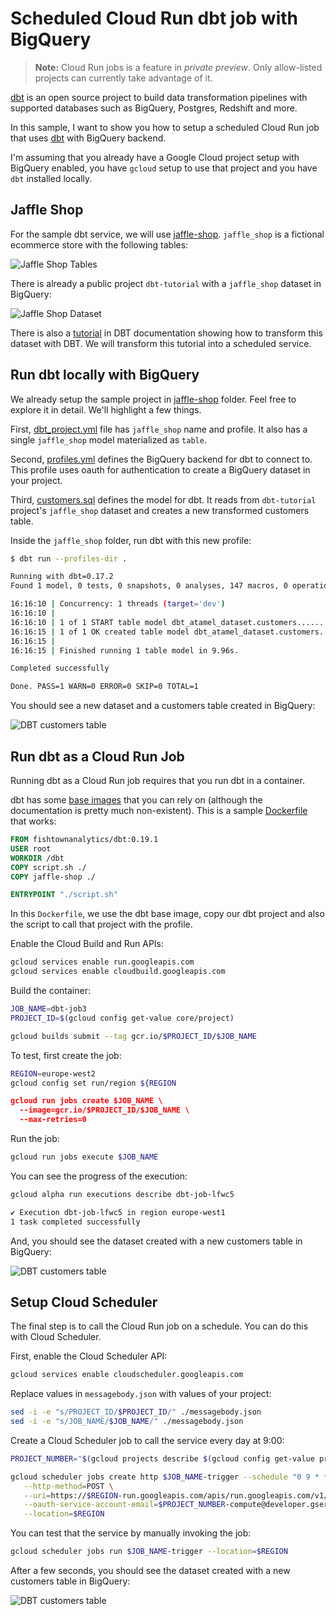 # Scheduled Cloud Run dbt job with BigQuery

> **Note:** Cloud Run jobs is a feature in *private preview*.
> Only allow-listed projects can currently take advantage of it.

[dbt](https://docs.getdbt.com/) is an open source project to build data
transformation pipelines with supported databases such as BigQuery, Postgres,
Redshift and more.

In this sample, I want to show you how to setup a scheduled Cloud Run job
that uses [dbt](https://docs.getdbt.com/) with BigQuery backend.

I'm assuming that you already have a Google Cloud project setup with BigQuery
enabled, you have `gcloud` setup to use that project and you have `dbt`
installed locally.

## Jaffle Shop

For the sample dbt service, we will use
[jaffle-shop](https://github.com/fishtown-analytics/jaffle_shop). `jaffle_shop`
is a fictional ecommerce store with the following tables:

![Jaffle Shop Tables](https://raw.githubusercontent.com/fishtown-analytics/jaffle_shop/main/etc/jaffle_shop_erd.png)

There is already a public project `dbt-tutorial` with a `jaffle_shop` dataset
in BigQuery:

![Jaffle Shop Dataset](../docs/images/jaffleshop-dataset.png)

There is also a [tutorial](https://docs.getdbt.com/tutorial/setting-up) in DBT
documentation showing how to transform this dataset with DBT. We will transform
this tutorial into a scheduled service.

## Run dbt locally with BigQuery

We already setup the sample project in [jaffle-shop](jaffle-shop)
folder. Feel free to explore it in detail. We'll highlight a few things.

First, [dbt_project.yml](jaffle-shop/dbt_project.yml) file has `jaffle_shop` name and
profile. It also has a single `jaffle_shop` model materialized as `table`.

Second, [profiles.yml](jaffle-shop/profiles.yml) defines the BigQuery backend for dbt
to connect to. This profile uses oauth for authentication to create a BigQuery
dataset in your project.

Third, [customers.sql](jaffle-shop/models/customers.sql) defines the
model for dbt. It reads from `dbt-tutorial` project's `jaffle_shop` dataset and
creates a new transformed customers table.

Inside the `jaffle_shop` folder, run dbt with this new profile:

```sh
$ dbt run --profiles-dir .

Running with dbt=0.17.2
Found 1 model, 0 tests, 0 snapshots, 0 analyses, 147 macros, 0 operations, 0 seed files, 0 sources

16:16:10 | Concurrency: 1 threads (target='dev')
16:16:10 |
16:16:10 | 1 of 1 START table model dbt_atamel_dataset.customers................ [RUN]
16:16:15 | 1 of 1 OK created table model dbt_atamel_dataset.customers........... [CREATE TABLE (100) in 4.84s]
16:16:15 |
16:16:15 | Finished running 1 table model in 9.96s.

Completed successfully

Done. PASS=1 WARN=0 ERROR=0 SKIP=0 TOTAL=1
```

You should see a new dataset and a customers table created in BigQuery:

![DBT customers table](../docs/images/dbt-customers-table.png)

## Run dbt as a Cloud Run Job

Running dbt as a Cloud Run job requires that you run dbt in a container.

dbt has some [base images](https://hub.docker.com/r/fishtownanalytics/dbt/tags)
that you can rely on (although the documentation is pretty much non-existent).
This is a sample [Dockerfile](Dockerfile) that works:

```dockerfile
FROM fishtownanalytics/dbt:0.19.1
USER root
WORKDIR /dbt
COPY script.sh ./
COPY jaffle-shop ./

ENTRYPOINT "./script.sh"
```

In this `Dockerfile`, we use the dbt base image, copy our dbt project and also the
script to call that project with the profile.

Enable the Cloud Build and Run APIs:

```sh
gcloud services enable run.googleapis.com
gcloud services enable cloudbuild.googleapis.com
```

Build the container:

```sh
JOB_NAME=dbt-job3
PROJECT_ID=$(gcloud config get-value core/project)

gcloud builds submit --tag gcr.io/$PROJECT_ID/$JOB_NAME
```

To test, first create the job:

```sh
REGION=europe-west2
gcloud config set run/region ${REGION

gcloud run jobs create $JOB_NAME \
  --image=gcr.io/$PROJECT_ID/$JOB_NAME \
  --max-retries=0
```

Run the job:

```sh
gcloud run jobs execute $JOB_NAME
```

You can see the progress of the execution:

```sh
gcloud alpha run executions describe dbt-job-lfwc5

✔ Execution dbt-job-lfwc5 in region europe-west1
1 task completed successfully
```

And, you should see the dataset created with a new
customers table in BigQuery:

![DBT customers table](../docs/images/dbt-customers-table2.png)

## Setup Cloud Scheduler

The final step is to call the Cloud Run job on a schedule. You can do this
with Cloud Scheduler.

First, enable the Cloud Scheduler API:

```sh
gcloud services enable cloudscheduler.googleapis.com
```

Replace values in `messagebody.json` with values of your project:

```sh
sed -i -e "s/PROJECT_ID/$PROJECT_ID/" ./messagebody.json
sed -i -e "s/JOB_NAME/$JOB_NAME/" ./messagebody.json
```

Create a Cloud Scheduler job to call the service every day at 9:00:

```sh
PROJECT_NUMBER="$(gcloud projects describe $(gcloud config get-value project) --format='value(projectNumber)')"

gcloud scheduler jobs create http $JOB_NAME-trigger --schedule "0 9 * * *" \
   --http-method=POST \
   --uri=https://$REGION-run.googleapis.com/apis/run.googleapis.com/v1/namespaces/$PROJECT_ID/jobs/$JOB_NAME\:run \
   --oauth-service-account-email=$PROJECT_NUMBER-compute@developer.gserviceaccount.com \
   --location=$REGION
```


You can test that the service by manually invoking the job:

```sh
gcloud scheduler jobs run $JOB_NAME-trigger --location=$REGION
```

After a few seconds, you should see the dataset created with a new
customers table in BigQuery:

![DBT customers table](../docs/images/dbt-customers-table2.png)
